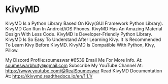 # KivyMD

KivyMD Is a Python Library Based On Kivy(GUI Framework Python Library).
KivyMD Can Run In Android/iOS Phones.
KivyMD Has An Amazing Material Design With Less Code.
KivyMD Is Developer-Friendly Python Library.
KivyMD Is So Easy To Understand After Learning Kivy.
It Is Recommended To Learn Kivy Before KivyMD.
KivyMD Is Compatible With Python, Kivy, Pillow.


My Discord Profile:soumeswar #6539
Email Me For More Info. At: soumeswarbhuty@gmail.com
Subscribe My YouTube Channel At: https://www.youtube.com/@RealSoumeswar
Read KivyMD Documentation At: https://kivymd.readthedocs.io/en/1.1.1/
